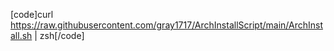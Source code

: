[code]curl https://raw.githubusercontent.com/gray1717/ArchInstallScript/main/ArchInstall.sh | zsh[/code]
